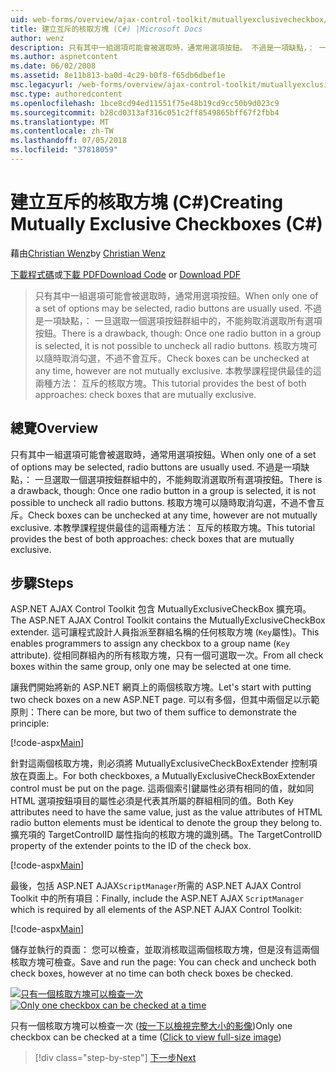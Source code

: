 ```yaml
---
uid: web-forms/overview/ajax-control-toolkit/mutuallyexclusivecheckbox/creating-mutually-exclusive-checkboxes-cs
title: 建立互斥的核取方塊 (C#) |Microsoft Docs
author: wenz
description: 只有其中一組選項可能會被選取時，通常用選項按鈕。 不過是一項缺點，： 一旦選取一個選項按鈕群組中的，...
ms.author: aspnetcontent
ms.date: 06/02/2008
ms.assetid: 8e11b813-ba0d-4c29-b0f8-f65db6dbef1e
msc.legacyurl: /web-forms/overview/ajax-control-toolkit/mutuallyexclusivecheckbox/creating-mutually-exclusive-checkboxes-cs
msc.type: authoredcontent
ms.openlocfilehash: 1bce8cd94ed11551f75e48b19cd9cc50b9d023c9
ms.sourcegitcommit: b28cd0313af316c051c2ff8549865bff67f2fbb4
ms.translationtype: MT
ms.contentlocale: zh-TW
ms.lasthandoff: 07/05/2018
ms.locfileid: "37818059"
---
```

<a name="creating-mutually-exclusive-checkboxes-c"></a><span data-ttu-id="117f7-104">建立互斥的核取方塊 (C#)</span><span class="sxs-lookup"><span data-stu-id="117f7-104">Creating Mutually Exclusive Checkboxes (C#)</span></span>
====================
<span data-ttu-id="117f7-105">藉由[Christian Wenz](https://github.com/wenz)</span><span class="sxs-lookup"><span data-stu-id="117f7-105">by [Christian Wenz](https://github.com/wenz)</span></span>

<span data-ttu-id="117f7-106">[下載程式碼](http://download.microsoft.com/download/9/3/f/93f8daea-bebd-4821-833b-95205389c7d0/MutuallyExclusiveCheckBox0.cs.zip)或[下載 PDF](http://download.microsoft.com/download/b/6/a/b6ae89ee-df69-4c87-9bfb-ad1eb2b23373/mutuallyexclusivecheckbox0CS.pdf)</span><span class="sxs-lookup"><span data-stu-id="117f7-106">[Download Code](http://download.microsoft.com/download/9/3/f/93f8daea-bebd-4821-833b-95205389c7d0/MutuallyExclusiveCheckBox0.cs.zip) or [Download PDF](http://download.microsoft.com/download/b/6/a/b6ae89ee-df69-4c87-9bfb-ad1eb2b23373/mutuallyexclusivecheckbox0CS.pdf)</span></span>

> <span data-ttu-id="117f7-107">只有其中一組選項可能會被選取時，通常用選項按鈕。</span><span class="sxs-lookup"><span data-stu-id="117f7-107">When only one of a set of options may be selected, radio buttons are usually used.</span></span> <span data-ttu-id="117f7-108">不過是一項缺點，： 一旦選取一個選項按鈕群組中的，不能夠取消選取所有選項按鈕。</span><span class="sxs-lookup"><span data-stu-id="117f7-108">There is a drawback, though: Once one radio button in a group is selected, it is not possible to uncheck all radio buttons.</span></span> <span data-ttu-id="117f7-109">核取方塊可以隨時取消勾選，不過不會互斥。</span><span class="sxs-lookup"><span data-stu-id="117f7-109">Check boxes can be unchecked at any time, however are not mutually exclusive.</span></span> <span data-ttu-id="117f7-110">本教學課程提供最佳的這兩種方法： 互斥的核取方塊。</span><span class="sxs-lookup"><span data-stu-id="117f7-110">This tutorial provides the best of both approaches: check boxes that are mutually exclusive.</span></span>


## <a name="overview"></a><span data-ttu-id="117f7-111">總覽</span><span class="sxs-lookup"><span data-stu-id="117f7-111">Overview</span></span>

<span data-ttu-id="117f7-112">只有其中一組選項可能會被選取時，通常用選項按鈕。</span><span class="sxs-lookup"><span data-stu-id="117f7-112">When only one of a set of options may be selected, radio buttons are usually used.</span></span> <span data-ttu-id="117f7-113">不過是一項缺點，： 一旦選取一個選項按鈕群組中的，不能夠取消選取所有選項按鈕。</span><span class="sxs-lookup"><span data-stu-id="117f7-113">There is a drawback, though: Once one radio button in a group is selected, it is not possible to uncheck all radio buttons.</span></span> <span data-ttu-id="117f7-114">核取方塊可以隨時取消勾選，不過不會互斥。</span><span class="sxs-lookup"><span data-stu-id="117f7-114">Check boxes can be unchecked at any time, however are not mutually exclusive.</span></span> <span data-ttu-id="117f7-115">本教學課程提供最佳的這兩種方法： 互斥的核取方塊。</span><span class="sxs-lookup"><span data-stu-id="117f7-115">This tutorial provides the best of both approaches: check boxes that are mutually exclusive.</span></span>

## <a name="steps"></a><span data-ttu-id="117f7-116">步驟</span><span class="sxs-lookup"><span data-stu-id="117f7-116">Steps</span></span>

<span data-ttu-id="117f7-117">ASP.NET AJAX Control Toolkit 包含 MutuallyExclusiveCheckBox 擴充項。</span><span class="sxs-lookup"><span data-stu-id="117f7-117">The ASP.NET AJAX Control Toolkit contains the MutuallyExclusiveCheckBox extender.</span></span> <span data-ttu-id="117f7-118">這可讓程式設計人員指派至群組名稱的任何核取方塊 (`Key`屬性)。</span><span class="sxs-lookup"><span data-stu-id="117f7-118">This enables programmers to assign any checkbox to a group name (`Key` attribute).</span></span> <span data-ttu-id="117f7-119">從相同群組內的所有核取方塊，只有一個可選取一次。</span><span class="sxs-lookup"><span data-stu-id="117f7-119">From all check boxes within the same group, only one may be selected at one time.</span></span>

<span data-ttu-id="117f7-120">讓我們開始將新的 ASP.NET 網頁上的兩個核取方塊。</span><span class="sxs-lookup"><span data-stu-id="117f7-120">Let's start with putting two check boxes on a new ASP.NET page.</span></span> <span data-ttu-id="117f7-121">可以有多個，但其中兩個足以示範原則：</span><span class="sxs-lookup"><span data-stu-id="117f7-121">There can be more, but two of them suffice to demonstrate the principle:</span></span>

[!code-aspx[Main](creating-mutually-exclusive-checkboxes-cs/samples/sample1.aspx)]

<span data-ttu-id="117f7-122">針對這兩個核取方塊，則必須將 MutuallyExclusiveCheckBoxExtender 控制項放在頁面上。</span><span class="sxs-lookup"><span data-stu-id="117f7-122">For both checkboxes, a MutuallyExclusiveCheckBoxExtender control must be put on the page.</span></span> <span data-ttu-id="117f7-123">這兩個索引鍵屬性必須有相同的值，就如同 HTML 選項按鈕項目的屬性必須是代表其所屬的群組相同的值。</span><span class="sxs-lookup"><span data-stu-id="117f7-123">Both Key attributes need to have the same value, just as the value attributes of HTML radio button elements must be identical to denote the group they belong to.</span></span> <span data-ttu-id="117f7-124">擴充項的 TargetControlID 屬性指向的核取方塊的識別碼。</span><span class="sxs-lookup"><span data-stu-id="117f7-124">The TargetControlID property of the extender points to the ID of the check box.</span></span>

[!code-aspx[Main](creating-mutually-exclusive-checkboxes-cs/samples/sample2.aspx)]

<span data-ttu-id="117f7-125">最後，包括 ASP.NET AJAX`ScriptManager`所需的 ASP.NET AJAX Control Toolkit 中的所有項目：</span><span class="sxs-lookup"><span data-stu-id="117f7-125">Finally, include the ASP.NET AJAX `ScriptManager` which is required by all elements of the ASP.NET AJAX Control Toolkit:</span></span>

[!code-aspx[Main](creating-mutually-exclusive-checkboxes-cs/samples/sample3.aspx)]

<span data-ttu-id="117f7-126">儲存並執行的頁面： 您可以檢查，並取消核取這兩個核取方塊，但是沒有這兩個核取方塊可檢查。</span><span class="sxs-lookup"><span data-stu-id="117f7-126">Save and run the page: You can check and uncheck both check boxes, however at no time can both check boxes be checked.</span></span>


<span data-ttu-id="117f7-127">[![只有一個核取方塊可以檢查一次](creating-mutually-exclusive-checkboxes-cs/_static/image2.png)](creating-mutually-exclusive-checkboxes-cs/_static/image1.png)</span><span class="sxs-lookup"><span data-stu-id="117f7-127">[![Only one checkbox can be checked at a time](creating-mutually-exclusive-checkboxes-cs/_static/image2.png)](creating-mutually-exclusive-checkboxes-cs/_static/image1.png)</span></span>

<span data-ttu-id="117f7-128">只有一個核取方塊可以檢查一次 ([按一下以檢視完整大小的影像](creating-mutually-exclusive-checkboxes-cs/_static/image3.png))</span><span class="sxs-lookup"><span data-stu-id="117f7-128">Only one checkbox can be checked at a time ([Click to view full-size image](creating-mutually-exclusive-checkboxes-cs/_static/image3.png))</span></span>

> [!div class="step-by-step"]
> [<span data-ttu-id="117f7-129">下一步</span><span class="sxs-lookup"><span data-stu-id="117f7-129">Next</span></span>](creating-mutually-exclusive-checkboxes-vb.md)
